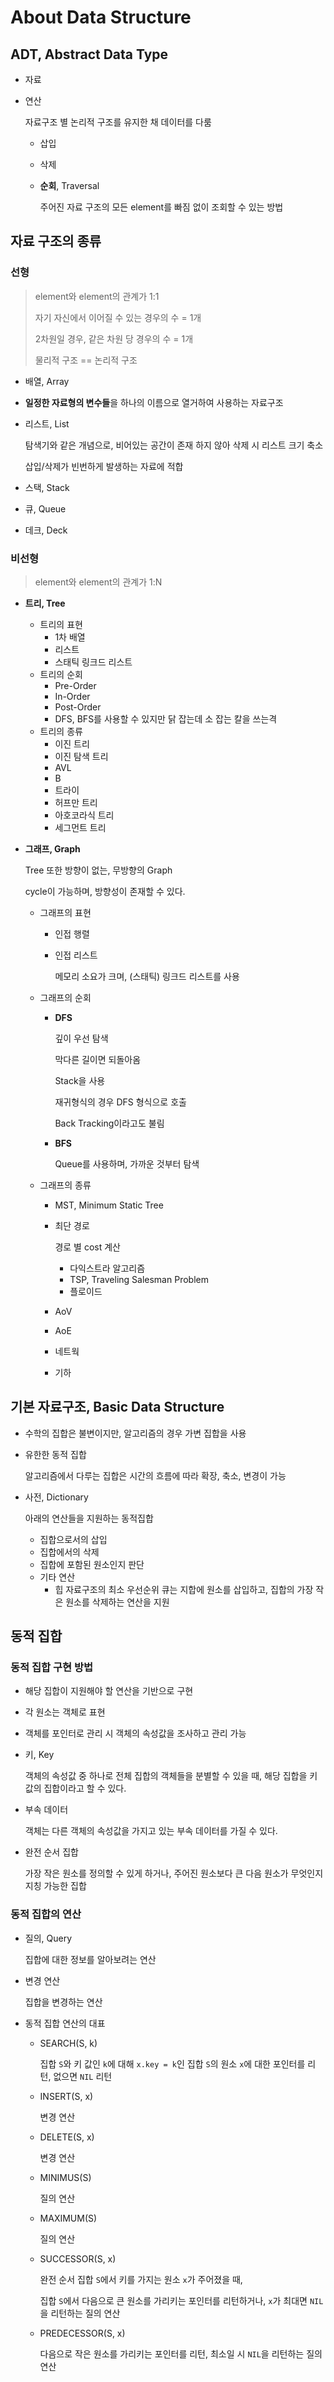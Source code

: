 # About Data Structure

## ADT, Abstract Data Type

- 자료

- 연산

  자료구조 별 논리적 구조를 유지한 채 데이터를 다룸

  - 삽입

  - 삭제

  - **순회**, Traversal

    주어진 자료 구조의 모든 element를 빠짐 없이 조회할 수 있는 방법



## 자료 구조의 종류

### 선형

> element와 element의 관계가 1:1
>
> 자기 자신에서 이어질 수 있는 경우의 수 = 1개
>
> 2차원일 경우, 같은 차원 당 경우의 수 = 1개
>
> 물리적 구조 == 논리적 구조

- 배열, Array
  
- **일정한 자료형의 변수들**을 하나의 이름으로 열거하여 사용하는 자료구조
  
- 리스트, List

  탐색기와 같은 개념으로, 비어있는 공간이 존재 하지 않아 삭제 시 리스트 크기 축소

  삽입/삭제가 빈번하게 발생하는 자료에 적합

- 스택, Stack

- 큐, Queue

- 데크, Deck

### 비선형

> element와 element의 관계가 1:N

- **트리, Tree**

  - 트리의 표현
    - 1차 배열
    - 리스트
    - 스태틱 링크드 리스트
  - 트리의 순회
    - Pre-Order
    - In-Order
    - Post-Order
    - DFS, BFS를 사용할 수 있지만 닭 잡는데 소 잡는 칼을 쓰는격
  - 트리의 종류
    - 이진 트리
    - 이진 탐색 트리
    - AVL
    - B
    - 트라이
    - 허프만 트리
    - 아호코라식 트리
    - 세그먼트 트리

- **그래프, Graph**

  Tree 또한 방향이 없는, 무방향의 Graph

  cycle이 가능하며, 방향성이 존재할 수 있다.

  - 그래프의 표현

    - 인접 행렬

    - 인접 리스트

      메모리 소요가 크며, (스태틱) 링크드 리스트를 사용

  - 그래프의 순회

    - **DFS**

      깊이 우선 탐색

      막다른 길이면 되돌아옴

      Stack을 사용

      재귀형식의 경우 DFS 형식으로 호출

      Back Tracking이라고도 불림

    - **BFS**

      Queue를 사용하며, 가까운 것부터 탐색

  - 그래프의 종류

    - MST, Minimum Static Tree

    - 최단 경로

      경로 별 cost 계산

      - 다익스트라 알고리즘
      - TSP, Traveling Salesman Problem
      - 플로이드

    - AoV

    - AoE

    - 네트웍

    - 기하



## 기본 자료구조, Basic Data Structure

- 수학의 집합은 불변이지만, 알고리즘의 경우 가변 집합을 사용

- 유한한 동적 집합

  알고리즘에서 다루는 집합은 시간의 흐름에 따라 확장, 축소, 변경이 가능

- 사전, Dictionary

  아래의 연산들을 지원하는 동적집합

  - 집합으로서의 삽입
  - 집합에서의 삭제
  - 집합에 포함된 원소인지 판단
  - 기타 연산
    - 힙 자료구조의 최소 우선순위 큐는 지합에 원소를 삽입하고, 집합의 가장 작은 원소를 삭제하는 연산을 지원




## 동적 집합

### 동적 집합 구현 방법

- 해당 집합이 지원해야 할 연산을 기반으로 구현
- 각 원소는 객체로 표현
- 객체를 포인터로 관리 시 객체의 속성값을 조사하고 관리 가능

- 키, Key

  객체의 속성값 중 하나로 전체 집합의 객체들을 분별할 수 있을 때, 해당 집합을 키값의 집합이라고 할 수 있다.

- 부속 데이터

  객체는 다른 객체의 속성값을 가지고 있는 부속 데이터를 가질 수 있다.

- 완전 순서 집합

  가장 작은 원소를 정의할 수 있게 하거나, 주어진 원소보다 큰 다음 원소가 무엇인지 지칭 가능한 집합



### 동적 집합의 연산

- 질의, Query

  집합에 대한 정보를 알아보려는 연산

- 변경 연산

  집합을 변경하는 연산

- 동적 집합 연산의 대표

  - SEARCH(S, k)

    집합 `S`와 키 값인 `k`에 대해 `x.key = k`인 집합 `S`의 원소 `x`에 대한 포인터를 리턴, 없으면 `NIL` 리턴

  - INSERT(S, x)

    변경 연산

  - DELETE(S, x)

    변경 연산

  - MINIMUS(S)

    질의 연산

  - MAXIMUM(S)

    질의 연산

  - SUCCESSOR(S, x)

    완전 순서 집합 `S`에서 키를 가지는 원소 `x`가 주어졌을 때,

    집합 `S`에서 다음으로 큰 원소를 가리키는 포인터를 리턴하거나, `x`가 최대면 `NIL`을 리턴하는 질의 연산

  - PREDECESSOR(S, x)

    다음으로 작은 원소를 가리키는 포인터를 리턴, 최소일 시 `NIL`을 리턴하는 질의 연산